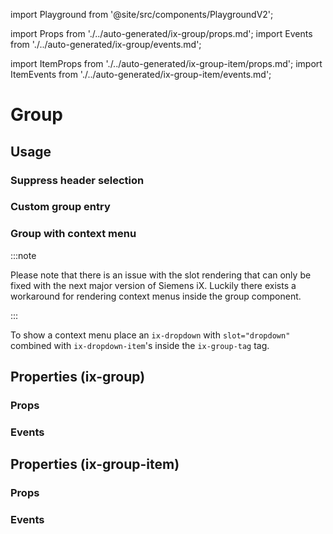 import Playground from '@site/src/components/PlaygroundV2';

import Props from './../auto-generated/ix-group/props.md';
import Events from './../auto-generated/ix-group/events.md';

import ItemProps from './../auto-generated/ix-group-item/props.md';
import ItemEvents from './../auto-generated/ix-group-item/events.md';

# Group

## Usage

<Playground
name="group" height="16rem"
examplesByName></Playground>

### Suppress header selection

<Playground
name="group-header-suppressed" height="16rem"
hideInitalCodePreview
examplesByName></Playground>

### Custom group entry

<Playground
name="group-custom-entry" height="16rem"
hideInitalCodePreview
examplesByName></Playground>

### Group with context menu

:::note

Please note that there is an issue with the slot rendering that can only be fixed with the next major version of Siemens iX.
Luckily there exists a workaround for rendering context menus inside the group component.

:::

To show a context menu place an `ix-dropdown` with `slot="dropdown"` combined with `ix-dropdown-item`'s inside the `ix-group-tag` tag.

<Playground
name="group-context-menu" height="16rem"
hideInitalCodePreview
examplesByName></Playground>

## Properties (ix-group)

### Props

<Props />

### Events

<Events />

## Properties (ix-group-item)

### Props

<ItemProps />

### Events

<ItemEvents />
